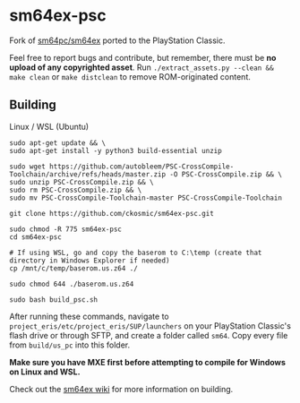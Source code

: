 # sm64ex-psc
Fork of [sm64pc/sm64ex](https://github.com/sm64pc/sm64ex) ported to the PlayStation Classic. 

Feel free to report bugs and contribute, but remember, there must be **no upload of any copyrighted asset**. 
Run `./extract_assets.py --clean && make clean` or `make distclean` to remove ROM-originated content.

## Building
Linux / WSL (Ubuntu)
```
sudo apt-get update && \
sudo apt-get install -y python3 build-essential unzip

sudo wget https://github.com/autobleem/PSC-CrossCompile-Toolchain/archive/refs/heads/master.zip -O PSC-CrossCompile.zip && \
sudo unzip PSC-CrossCompile.zip && \
sudo rm PSC-CrossCompile.zip && \
sudo mv PSC-CrossCompile-Toolchain-master PSC-CrossCompile-Toolchain

git clone https://github.com/ckosmic/sm64ex-psc.git

sudo chmod -R 775 sm64ex-psc
cd sm64ex-psc

# If using WSL, go and copy the baserom to C:\temp (create that directory in Windows Explorer if needed)
cp /mnt/c/temp/baserom.us.z64 ./

sudo chmod 644 ./baserom.us.z64

sudo bash build_psc.sh
```

After running these commands, navigate to `project_eris/etc/project_eris/SUP/launchers` on your PlayStation Classic's flash drive or through SFTP, and create a folder called `sm64`.  Copy every file from `build/us_pc` into this folder.

**Make sure you have MXE first before attempting to compile for Windows on Linux and WSL.**

Check out the [sm64ex wiki](https://github.com/sm64pc/sm64ex/wiki) for more information on building.
